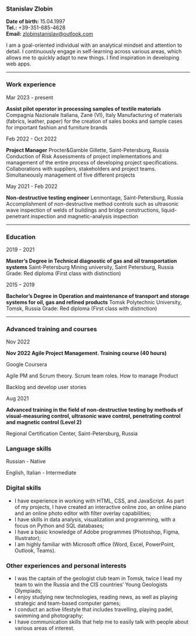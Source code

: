 ### Stanislav Zlobin
**Date of birth:** 15.04.1997<br>
**Tel.:** +39-351-685-4628<br>
**Email:** zlobinstanislav@outlook.com<br>

I am a goal-oriented individual with an analytical mindset and attention to
detail. I continuously engage in self-learning across various areas, which allows
me to quickly adapt to new things. I find inspiration in developing web apps.

***

### Work experience

Mar 2023 - present

**Assist pilot operator in processing samples of textile materials**
Compagnia Nazionale Italiana, Zanè (VI), Italy
Manufacturing of materials (fabrics, leather, paper) for the creation of sales
books and sample cases for important fashion and furniture brands

Feb 2022 - Oct 2022

**Project Manager**
Procter&Gamble Gillette, Saint-Petersburg, Russia
Conduction of Risk Assessments of project implementations and
management of the entire process of developing project specifications.
Collaborations with suppliers, stakeholders and project teams.
Simultaneously management of five different projects

May 2021 - Feb 2022

**Non-destructive testing engineer**
Lenmontage, Saint-Petersburg, Russia
Accomplishment of non-destructive method controls such as ultrasonic
wave inspection of welds of buildings and bridge constructions, liquid-
penetrant inspection and magnetic-analysis inspection

***

### Education

2019 - 2021

**Master’s Degree in Technical diagnostic of gas and oil
transportation systems**
Saint-Petersburg Mining university, Saint Petersburg, Russia
Grade: Red diploma (First class with distinction)

2015 – 2019

**Bachelor’s Degree in Operation and maintenance of transport and
storage systems for oil, gas and refined products**
Tomsk Polytechnic University, Tomsk, Russia
Grade: Red diploma (First class with distinction)

***

### Advanced training and courses

Nov 2022

**Nov 2022 Agile Project Management. Training course (40 hours)**

Google Coursera

Agile PM and Scrum theory. Scrum team roles. How to manage Product

Backlog and develop user stories

Aug 2021

**Advanced training in the field of non-destructive testing by methods of visual-measuring control, ultrasonic wave control, penetrating control and magnetic control (Level 2)**

Regional Certification Center, Saint-Petersburg, Russia

### Language skills

Russian - Native

English, Italian - Intermediate

### Digital skills

- I have experience in working with HTML, CSS, and JavaScript. As part of my projects, I have created an interactive online zoo, an online piano and an online photo editor with filter overlay capabilities;
- I have skills in data analysis, visualization and programming, with a focus on Python and SQL databases;
- I have a basic knowledge of Adobe programmes (Photoshop, Figma, Illustrator);
- I am highly familiar with Microsoft office (Word, Excel, PowerPoint, Outlook, Teams).

### Other experiences and personal interests

- I was the captain of the geologist club team in Tomsk, twice I lead my team to win the Russia and the CIS countries’ Young Geologists Olympiads;
- I enjoy studying new technologies, reading news, as well as playing strategic and team-based computer games;
- I conduct an active lifestyle that includes travelling, playing padel, swimming and photography;
- I have communication skills that help me to easily talk with people about various areas of interest.